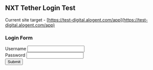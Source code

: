 ## NXT Tether Login Test

Current site target - [https://test-digital.alogent.com/app](https://test-digital.alogent.com/app)

### Login Form

<form action="https://test-digital.alogent.com/app/api/Authentication/TetheredLogin" method="POST">
  <label for="username">Username</label>
  <input type="text" name="username" />
  <br/>
  <label for="password">Password</label>
  <input type="password" name="password" />
  <br/>
  <input type="submit" name="Submit" />
</form>
